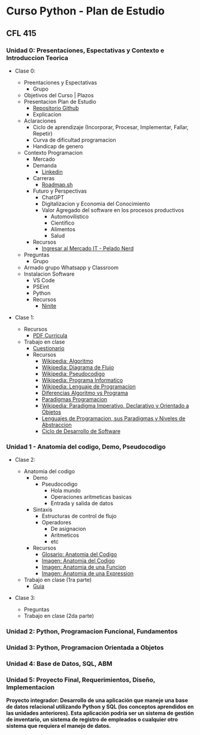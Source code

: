 # Curso Python - Plan de Estudio

## CFL 415

### Unidad 0: Presentaciones, Espectativas y Contexto e Introduccion Teorica

- Clase 0:
  - Preentaciones y Espectativas
    - Grupo
  - Objetivos del Curso | Plazos
  - Presentacion Plan de Estudio
    - [Repositorio Github]()
    - Explicacion
  - Aclaraciones
    - Ciclo de aprendizaje (Incorporar, Procesar, Implementar, Fallar, Repetir)
    - Curva de dificultad programacion
    - Handicap de genero
  - Contexto Programacion
    - Mercado
    - Demanda
      - [Linkedin](https://www.linkedin.com/)
    - Carreras
      - [Roadmap.sh](https://roadmap.sh/)
    - Futuro y Perspectivas
      - ChatGPT
      - Digitalizacion y Economia del Conocimiento
      - Valor Agregado del software en los procesos productivos
        - Automovilistico
        - Cientifico
        - Alimentos
        - Salud
    - Recursos
      - [Ingresar al Mercado IT - Pelado Nerd](https://www.youtube.com/watch?v=BctKQ6HX1eI)
  - Preguntas
    - Grupo
  - Armado grupo Whatsapp y Classroom
  - Instalacion Software
    - VS Code
    - PSEint
    - Python
    - Recursos
      - [Ninite](https://ninite.com/)

- Clase 1:
  - Recursos
    - [PDF Curricula](https://drive.google.com/file/d/19WDz5OhTUcfZRVrynxRNqdboJG24gW4n/view?usp=sharing)
  - Trabajo en clase
    - [Cuestionario](https://docs.google.com/document/d/1cvWBhaWzbJlcBE7YE6Zvu_XaBKKWUB25KUJ0UNnhYec/edit?usp=sharing)
    - Recursos
      - [Wikipedia: Algoritmo](https://es.wikipedia.org/wiki/Algoritmo)
      - [Wikipedia: Diagrama de Flujo](https://es.wikipedia.org/wiki/Diagrama_de_flujo)
      - [Wikipedia: Pseudocodigo](https://es.wikipedia.org/wiki/Pseudoc%C3%B3digo)
      - [Wikipedia: Programa Informatico](https://es.wikipedia.org/wiki/Programa_inform%C3%A1tico)
      - [Wikipedia: Lenguaje de Programacion](https://es.wikipedia.org/wiki/Lenguaje_de_programaci%C3%B3n)
      - [Diferencias Algoritmo vs Programa](https://www.diferenciador.com/algoritmo-y-programa/#:~:text=La%20diferencia%20entre%20un%20algoritmo,escritos%20en%20lenguaje%20de%20programaci%C3%B3n.)
      - [Paradigmas Programacion](https://profile.es/blog/que-son-los-paradigmas-de-programacion/)
      - [Wikipedia: Paradigma Imperativo, Declarativo y Orientado a Objetos](https://es.wikipedia.org/wiki/Lenguaje_de_programaci%C3%B3n#Clasificaci%C3%B3n_por_paradigmas)
      - [Lenguajes de Programacion, sus Paradigmas y Niveles de Abstraccion](https://gsitic.wordpress.com/2017/12/22/bii4-lenguajes-y-paradigmas-actuales-de-programacion-caracteristicas-tecnicas/)
      - [Ciclo de Desarrollo de Software](https://www.kyocode.com/2018/09/ciclo-de-vida-de-un-software/)

### Unidad 1 - Anatomia del codigo, Demo, Pseudocodigo

- Clase 2:
  - Anatomia del codigo
    - Demo
      - Pseudocodigo
        - Hola mundo
        - Operaciones aritmeticas basicas
        - Entrada y salida de datos
    - Sintaxis
      - Estructuras de control de flujo
      - Operadores
        - De asignacion
        - Aritmeticos
        - etc
    - Recursos
      - [Glosario: Anatomia del Codigo](https://docs.google.com/document/d/1x05TEvptNmd2wyo5TsOFnmxXzQVtSFkVTSawUbf-9LI/edit?usp=sharing)
      - [Imagen: Anatomia del Codigo](https://drive.google.com/file/d/1D5XMQq6xoOsxyNH4IWU2StnUmK5vEOnv/view?usp=sharing)
      - [Imagen: Anatomia de una Funcion]()
      - [Imagen: Anatomia de una Expression]()
  - Trabajo en clase (1ra parte)
    - [Guia](https://docs.google.com/document/d/1gzKvbuNUeaD8uB_m5r4r_Ygit1doycLDiitm2gZDOs0/edit?usp=sharing)

- Clase 3:
  - Preguntas
  - Trabajo en clase (2da parte)

### Unidad 2: Python, Programacion Funcional, Fundamentos

### Unidad 3: Python, Programacion Orientada a Objetos

### Unidad 4: Base de Datos, SQL, ABM

### Unidad 5: Proyecto Final, Requerimientos, Diseño, Implementacion

**Proyecto integrador: Desarrollo de una aplicación que maneje una base de datos relacional utilizando Python y SQL (los conceptos aprendidos en las unidades anteriores). Esta aplicación podría ser un sistema de gestión de inventario, un sistema de registro de empleados o cualquier otro sistema que requiera el manejo de datos.**
